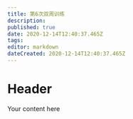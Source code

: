 ```yaml
---
title: 第6次双周训练
description: 
published: true
date: 2020-12-14T12:40:37.465Z
tags: 
editor: markdown
dateCreated: 2020-12-14T12:40:37.465Z
---
```


# Header
Your content here